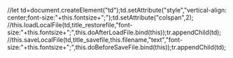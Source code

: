  //let td=document.createElement("td");td.setAttribute("style","vertical-align: center;font-size:"+this.fontsize+";");td.setAttribute("colspan",2);
        //this.loadLocalFile(td,title_restorefile,"font-size:"+this.fontsize+";",this.doAfterLoadFile.bind(this));tr.appendChild(td);
        //this.saveLocalFile(td,title_savefile,this.filename,"text","font-size:"+this.fontsize+";",this.doBeforeSaveFile.bind(this));tr.appendChild(td);
